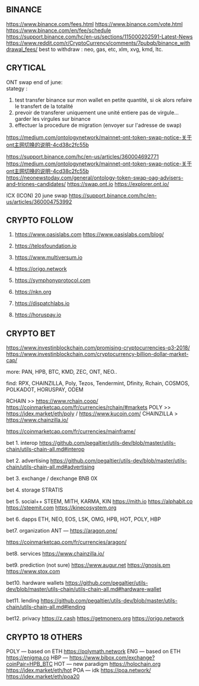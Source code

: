 ## BINANCE
https://www.binance.com/fees.html
https://www.binance.com/vote.html
https://www.binance.com/en/fee/schedule
https://support.binance.com/hc/en-us/sections/115000202591-Latest-News
https://www.reddit.com/r/CryptoCurrency/comments/7pubqb/binance_withdrawal_fees/
best to withdraw : neo, gas, etc, xlm, xvg, kmd, ltc.


## CRYTICAL

ONT swap end of june:  
stategy : 
1. test transfer binance sur mon wallet en petite quantité, si ok alors refaire le transfert de la totalité
0. prevoir de transferer uniquement une unité entiere pas de virgule... garder les virgules sur binance
2. effectuer la procedure de migration (envoyer sur l'adresse de swap)

https://medium.com/ontologynetwork/mainnet-ont-token-swap-notice-关于ont主网切换的说明-4cd38c2fc55b

https://support.binance.com/hc/en-us/articles/360004692771
https://medium.com/ontologynetwork/mainnet-ont-token-swap-notice-关于ont主网切换的说明-4cd38c2fc55b
https://neonewstoday.com/general/ontology-token-swap-oag-advisers-and-triones-candidates/
https://swap.ont.io
https://explorer.ont.io/

ICX (ICON) 20 june swap
https://support.binance.com/hc/en-us/articles/360004753992

## CRYPTO FOLLOW
1. https://www.oasislabs.com       https://www.oasislabs.com/blog/
2. https://telosfoundation.io
3. https://www.multiversum.io
4. https://origo.network
5. https://symphonyprotocol.com
6. https://nkn.org

0. https://dispatchlabs.io         
0. https://horuspay.io

## CRYPTO BET
https://www.investinblockchain.com/promising-cryptocurrencies-q3-2018/
https://www.investinblockchain.com/cryptocurrency-billion-dollar-market-cap/

more:       PAN, HPB, BTC, KMD, ZEC, ONT, NEO..

find:       RPX, CHAINZILLA, Poly, Tezos, Tendermint, Dfinity, Rchain, COSMOS, POLKADOT, HORUSPAY, ODEM 


RCHAIN              >> https://www.rchain.coop/ https://coinmarketcap.com/fr/currencies/rchain/#markets
POLY                >> https://idex.market/eth/poly / https://www.kucoin.com/
CHAINZILLA          > https://www.chainzilla.io/

https://coinmarketcap.com/fr/currencies/mainframe/

bet 1. interop
https://github.com/pegaltier/utils-dev/blob/master/utils-chain/utils-chain-all.md#interop

bet 2. advertising
https://github.com/pegaltier/utils-dev/blob/master/utils-chain/utils-chain-all.md#advertising

bet 3. exchange / dexchange
BNB
0X

bet 4. storage
STRATIS 

bet 5. social++
STEEM, MITH, KARMA, KIN
https://mith.io
https://alphabit.co
https://steemit.com
https://kinecosystem.org

bet 6. dapps
ETH, NEO, EOS, LSK, OMG, HPB, HOT, POLY, HBP

bet7. organization
ANT — https://aragon.one/ 

https://coinmarketcap.com/fr/currencies/aragon/

bet8. services
https://www.chainzilla.io/

bet9. prediction (not sure)
https://www.augur.net
https://gnosis.pm
https://www.stox.com

bet10. hardware wallets
https://github.com/pegaltier/utils-dev/blob/master/utils-chain/utils-chain-all.md#hardware-wallet

bet11. lending
https://github.com/pegaltier/utils-dev/blob/master/utils-chain/utils-chain-all.md#lending

bet12. privacy
https://z.cash
https://getmonero.org
https://origo.network

## CRYPTO 18 OTHERS
POLY — based on ETH    https://polymath.network
ENG — based on ETH     https://enigma.co
HBP —                  https://www.bibox.com/exchange?coinPair=HPB_BTC
HOT — new paradigm     https://holochain.org	https://idex.market/eth/hot
POA — idk              https://poa.network/	https://idex.market/eth/poa20
